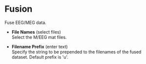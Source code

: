 # Fusion  
Fuse EEG/MEG data.

* **File Names** (select files)  
Select the M/EEG mat files.

* **Filename Prefix** (enter text)  
Specify the string to be prepended to the filenames of the fused dataset. Default prefix is 'u'.
